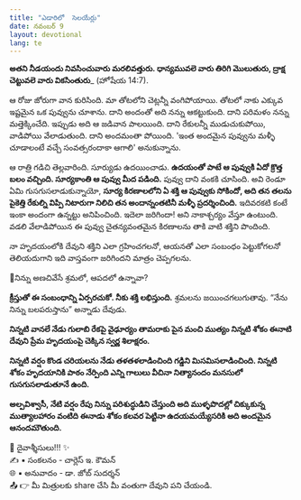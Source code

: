 ```yaml
---
title: "ఎడారిలో  సెలయేర్లు"
date: నవంబర్ 9
layout: devotional
lang: te
---
```


**అతని నీడయందు నివసించువారు మరలివత్తురు. ధాన్యమువలె వారు తిరిగి మొలుతురు, ద్రాక్ష చెట్టువలె వారు వికసింతురు**_ (హోషేయ 14:7). 

ఆ రోజు జోరుగా వాన కురిసింది. మా తోటలోని చెట్లన్నీ వంగిపోయాయి. తోటలో నాకు ఎక్కువ ఇష్టమైన ఒక పువ్వును చూశాను. దాని అందంతో అది నన్ను ఆకట్టుకుంది. దాని పరిమళం నన్ను మత్తెక్కించేది. ఇప్పుడు అది ఆ జడివాన పాలయింది. దాని రేకులన్నీ ముడుచుకుపోయి, వాడిపోయి వేలాడుతుంది. దాని అందమంతా పోయింది. 'ఇంత అందమైన పువ్వును మళ్ళీ చూడాలంటే వచ్చే సంవత్సరందాకా ఆగాలి' అనుకున్నాను.

ఆ రాత్రి గడిచి తెల్లవారింది. సూర్యుడు ఉదయించాడు. **ఉదయంతో పాటే ఆ పువ్వుకి ఏదో క్రొత్త బలం వచ్చింది. సూర్యకాంతి ఆ పువ్వు మీద పడింది.** పువ్వు దాని వంకకి చూసింది. అవి రెండూ ఏమి గుసగుసలాడుకున్నాయో, **సూర్య కిరణాలలోని ఏ శక్తి ఆ పువ్వుకు సోకిందో, అది తన తలను పైకెత్తి రేకుల్ని విప్పి నిటారుగా నిలిచి తన అందాన్నంతటినీ మళ్ళీ ప్రదర్శించింది.** ఇదివరకటి కంటే ఇంకా అందంగా ఉన్నట్టు అనిపించింది. ఇదెలా జరిగిందా! అని నాకాశ్చర్యం వేస్తూ ఉంటుంది. వడలి వేలాడిపోయిన ఈ పువ్వు చైతన్యవంతమైన కిరణాలను తాకి వాటి శక్తిని పొందింది.

నా హృదయంలోకి దేవుని శక్తిని ఎలా గ్రహించగలనో, ఆయనతో ఎలా సంబంధం పెట్టుకోగలనో తెలియదుగాని ఇది వాస్తవంగా జరిగిందని మాత్రం చెప్పగలను.

🔹నిన్ను అణచివేసే శ్రమలో, ఆపదలో ఉన్నావా? 

**క్రీస్తుతో ఈ సంబంధాన్ని ఏర్పరచుకో. నీకు శక్తి లభిస్తుంది.** శ్రమలను జయించగలుగుతావు. “నేను నిన్ను బలపరుస్తాను” అన్నాడు దేవుడు. 

**నిన్నటి వానలే నేడు గులాబి రేకపై వైఢూర్యం తామరాకు పైన మంచి ముత్యం నిన్నటి శోకం ఈనాటి దేవుని ప్రేమ హృదయంపై చెక్కిన స్వర్ణ శిలాక్షరం.**

**నిన్నటి వర్షం కొండ చరియలను నేడు తళతళలాడించింది గడ్డిని మిసమిసలాడించింది. నిన్నటి శోకం హృదయానికి పాఠం నేర్పింది ఎన్ని గాలులు వీచినా నిత్యానందం మనసులో గుసగుసలాడుతూనే ఉంది.**

**అల్పవిశ్వాసీ, నేటి వర్షం రేపు నిన్ను పరిశుద్ధుడిని చేస్తుంది అది ముళ్ళపొదల్లో చిక్కుకున్న ముత్యాలహారం వంటిది ఈనాడు శోకం కలవర పెట్టినా ఉదయమయ్యేసరికి అది అందమైన ఆనందమౌతుంది.**

<div class="blessing">🙏 <span class="bless-text">దైవాశ్శీసులు!!!</span> ✨</div>

<div class="credit">✍️ <span class="credit-text">▪ సంకలనం - చార్లెస్ ఇ. కౌమన్</span></div>
<div class="credit">🌐 <span class="credit-text">▪ అనువాదం - డా. జోబ్ సుదర్శన్</span></div>


<div class="share">📤 👉 <span class="share-text">మీ మిత్రులకు share చేసి మీ వంతుగా దేవుని పని చేయండి.</span></div>
